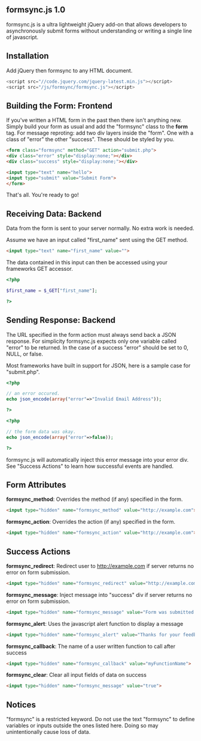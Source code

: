 formsync.js 1.0
-----------------------------
formsync.js is a ultra lightweight jQuery add-on that allows developers to asynchronously submit forms without understanding or writing a single line of javascript.

Installation
-----------------------------
Add jQuery then formsync to any HTML document.

```javascript
<script src="//code.jquery.com/jquery-latest.min.js"></script>
<script src="/js/formsync/formsync.js"></script>
```

Building the Form: Frontend
-----------------------------
If you've written a HTML form in the past then there isn't anything new. Simply build your form as usual and add the "formsync" class to the **form** tag. For message reproting: add two div layers inside the "form". One with a class of "error" the other "success". These should be styled by you. 

```HTML
<form class="formsync" method="GET" action="submit.php">
<div class="error" style="display:none;"></div>
<div class="success" style="display:none;"></div>

<input type="text" name="hello">
<input type="submit" value="Submit Form">
</form>
```

That's all. You're ready to go!



Receiving Data: Backend
-----------------------------
Data from the form is sent to your server normally. No extra work is needed.

Assume we have an input called "first_name" sent using the GET method.
```HTML
<input type="text" name="first_name" value="">
```

The data contained in this input can then be accessed using your frameworks GET accessor.
```PHP
<?php 

$first_name = $_GET["first_name"];

?>
```


Sending Response: Backend
-----------------------------
The URL specified in the form action must always send back a JSON response. For simplicity formsync.js expects only one variable called "error" to be returned. In the case of a success "error" should be set to 0, NULL, or false.

Most frameworks have built in support for JSON, here is a sample case for "submit.php".
```php
<?php

// an error occured. 
echo json_encode(array("error"=>"Invalid Email Address"));

?>
```

```php
<?php

// the form data was okay.
echo json_encode(array("error"=>false));

?>
```

formsync.js will automatically inject this error message into your error div. See "Success Actions" to learn how successful events are handled.


Form Attributes
-----------------------------
**formsync_method**:
Overrides the method (if any) specified in the form.
```HTML
<input type="hidden" name="formsync_method" value="http://example.com">
```

**formsync_action**:
Overrides the action (if any) specified in the form.
```HTML
<input type="hidden" name="formsync_action" value="http://example.com">
```


Success Actions 
-----------------------------
**formsync_redirect**:
Redirect user to http://example.com if server returns no error on form submission.
```HTML
<input type="hidden" name="formsync_redirect" value="http://example.com">
```

**formsync_message**:
Inject message into "success" div if server returns no error on form submission.
```HTML
<input type="hidden" name="formsync_message" value="Form was submitted successfully.">
```

**formsync_alert**:
Uses the javascript alert function to display a message
```HTML
<input type="hidden" name="formsync_alert" value="Thanks for your feedback.">
```

**formsync_callback**:
The name of a user written function to call after success
```HTML
<input type="hidden" name="formsync_callback" value="myFunctionName">
```

**formsync_clear**:
Clear all input fields of data on success
```HTML
<input type="hidden" name="formsync_message" value="true">
```

Notices
----------------------------
"formsync" is a restricted keyword.
Do not use the text "formsync" to define variables or inputs outside the ones listed here.
Doing so may unintentionally cause loss of data.
